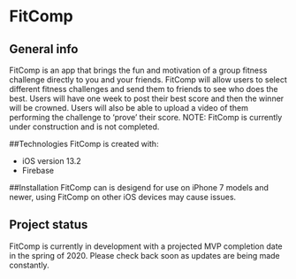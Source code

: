 # FitComp

## General info
FitComp is an app that brings the fun and motivation of a group fitness challenge directly to you and your friends.  FitComp will allow users to select different fitness challenges and send them to friends to see who does the best.  Users will have one week to post their best score and then the winner will be crowned.  Users will also be able to upload a video of them performing the challenge to ‘prove’ their score. NOTE: FitComp is currently under construction and is not completed.

##Technologies
FitComp is created with:
* iOS version 13.2
* Firebase

##Installation
FitComp can is desigend for use on iPhone 7 models and newer, using FitComp on other iOS devices may cause issues.

## Project status
FitComp is currently in development with a projected MVP completion date in the spring of 2020. Please check back soon as updates are being made constantly.
